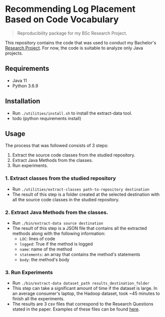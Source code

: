 # Recommending Log Placement Based on Code Vocabulary
>  Reproducibility package for my BSc Research Project. 

This repository contains the code that was used to conduct my Bachelor's [Research Project](/docs/log_recommendation_paper.pdf). For now, the code is suitable to analyze only Java projects.

## Requirements
- Java 11
- Python 3.6.9

## Installation
- Run `./utilities/install.sh` to install the extract-data tool. 
- todo (python requirements install)

## Usage
The process that was followed consists of 3 steps: 
1. Extract the source code classes from the studied repository. 
2. Extract Java Methods from the classes. 
3. Run experiments.

### 1. Extract classes from the studied repository
- Run `./utilities/extract-classes path-to-repository destination`
- The result of this step is a folder created at the selected destination with all the source code classes in the studied repository.
### 2. Extract Java Methods from the classes.  
- Run `./bin/extract-data source destination`
- The result of this step is a JSON file that contains all the extracted methods along with the following information:
  - `LOC`: lines of code
  - `logged`: True if the method is logged
  - `name`: name of the method
  - `statements`: an array that contains the method's statements
  - `body`: the method's body 

### 3. Run Experiments
- Run `./bin/extract-data dataset_path results_destination_folder`
- This step can take a significant amount of time if the dataset is large. In an average consumer's laptop, the Hadoop dataset, took ~45 minutes to finish all the experiments. 
- The results are 3 csv files that correspond to the Research Questions stated in the paper. Examples of these files can be found [here](/data/results).
